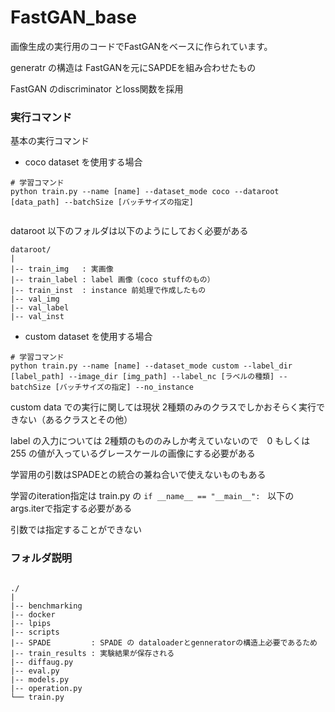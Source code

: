 
# FastGAN_base

画像生成の実行用のコードでFastGANをベースに作られています。

generatr の構造は FastGANを元にSAPDEを組み合わせたもの

FastGAN のdiscriminator とloss関数を採用

### 実行コマンド

基本の実行コマンド

- coco dataset を使用する場合

```
# 学習コマンド
python train.py --name [name] --dataset_mode coco --dataroot [data_path] --batchSize [バッチサイズの指定] 


```

dataroot 以下のフォルダは以下のようにしておく必要がある

```
dataroot/
|
|-- train_img   : 実画像
|-- train_label : label 画像（coco stuffのもの）
|-- train_inst  : instance 前処理で作成したもの
|-- val_img
|-- val_label
|-- val_inst

```


- custom dataset を使用する場合

```
# 学習コマンド
python train.py --name [name] --dataset_mode custom --label_dir [label_path] --image_dir [img_path] --label_nc [ラベルの種類] --batchSize [バッチサイズの指定] --no_instance

```

custom data での実行に関しては現状 2種類のみのクラスでしかおそらく実行できない（あるクラスとその他）

label の入力については 2種類のもののみしか考えていないので　0 もしくは 255 の値が入っているグレースケールの画像にする必要がある

学習用の引数はSPADEとの統合の兼ね合いで使えないものもある

学習のiteration指定は train.py の ```if __name__ == "__main__":　```以下の　args.iterで指定する必要がある

引数では指定することができない

<!-- 
テストコマンドについて
以下のもので追加に指定することも可能、他にもある
```
--results_dir : 結果の出力先
--how_many    : 出力する画像枚数（生成する枚数）
--which_epoch : いつのモデルを使うか（指定がなければdefaltで最後のものが使われる）

``` -->


### フォルダ説明

```

./
|
|-- benchmarking 
|-- docker     
|-- lpips 
|-- scripts
|-- SPADE         : SPADE の dataloaderとgenneratorの構造上必要であるため
|-- train_results : 実験結果が保存される
|-- diffaug.py
|-- eval.py
|-- models.py
|-- operation.py
└── train.py
```
